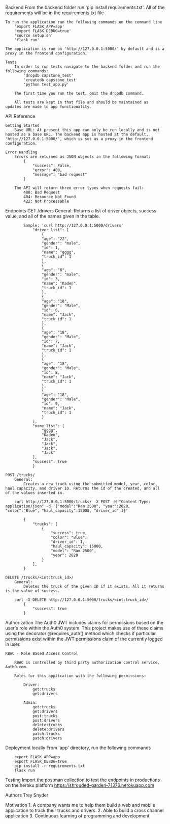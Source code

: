 Backend
    From the backend folder run 'pip install requirements.txt'. All of the requirements will be in the requirements.txt file

    To run the application run the following commands on the command line
        'export FLASK_APP=app'
        'export FLASK_DEBUG=true'
        'source setup.sh'
        'flask run'

    The application is run on 'http://127.0.0.1:5000/' by default and is a proxy in the frontend configuration.

    Tests
        In order to run tests navigate to the backend folder and run the following commands:
            'dropdb capstone_test'
            'createdb capstone_test'
            'python test_app.py'

        The first time you run the test, omit the dropdb command.

        All tests are kept in that file and should be maintained as updates are made to app functionality.

API Reference

    Getting Started
        Base URL: At present this app can only be run locally and is not hosted as a base URL. The backend app is hosted at the default, 'http://127.0.0.1:5000/', which is set as a proxy in the frontend configuration.

    Error Handling
        Errors are returned as JSON objects in the following format:
            {
                "success": False,
                "error": 400,
                "message": "bad request"
            }

        The API will return three error types when requests fail:
            400: Bad Request
            404: Resource Not Found
            422: Not Processable

Endpoints
GET /drivers
General:
Returns a list of driver objects, success value, and all of the names given in the table.

            Sample: 'curl http://127.0.0.1:5000/drivers'
                "driver_list": [
                    {
                    "age": "22",
                    "gender": "male",
                    "id": 1,
                    "name": "gggg",
                    "truck_id": 1
                    },
                    {
                    "age": "6",
                    "gender": "male",
                    "id": 3,
                    "name": "Kaden",
                    "truck_id": 1
                    },
                    {
                    "age": "18",
                    "gender": "Male",
                    "id": 6,
                    "name": "Jack",
                    "truck_id": 1
                    },
                    {
                    "age": "18",
                    "gender": "Male",
                    "id": 7,
                    "name": "Jack",
                    "truck_id": 1
                    },
                    {
                    "age": "18",
                    "gender": "Male",
                    "id": 8,
                    "name": "Jack",
                    "truck_id": 1
                    },
                    {
                    "age": "18",
                    "gender": "Male",
                    "id": 9,
                    "name": "Jack",
                    "truck_id": 1
                    }
                ],
                "name_list": [
                    "gggg",
                    "Kaden",
                    "Jack",
                    "Jack",
                    "Jack",
                    "Jack"
                ],
                "success": true
                }

    POST /trucks/
        General:
            Creates a new truck using the submitted model, year, color, haul capacity, and driver ID. Returns the id of the created, and all of the values inserted in.

        curl http://127.0.0.1:5000/trucks/ -X POST -H "Content-Type: application/json" -d '{"model":"Ram 2500", "year":2020, "color":"Blue", "haul_capacity":15000, "driver_id":1}'

            {
                "trucks": [
                    {
                        "success": true,
                        "color": "Blue",
                        "driver_id": 1,
                        "haul_capacity": 15000,
                        "model": "Ram 2500",
                        "year": 2020
                    }
                ],
            }

    DELETE /trucks/<int:truck_id>/
        General:
            Deletes the truck of the given ID if it exists. All it returns is the value of success.

        curl -X DELETE http://127.0.0.1:5000/trucks/<int:truck_id>/
            {
                "success": true
            }

Authorization
    The Auth0 JWT includes claims for permissions based on the user's role within the Auth0 system. This project makes use of these claims using the decorator @requires_auth() method which checks if particular permissions exist within the JWT permissions claim of the currently logged in user.

    RBAC - Role Based Access Control
        
        RBAC is controlled by third party authorization control service, Auth0.com.

        Roles for this application with the following permissions:

            Driver:
                get:trucks
                get:drivers

            Admin:
                get:trucks
                get:drivers
                post:trucks
                post:drivers
                delete:trucks
                delete:drivers
                patch:trucks
                patch:drivers


Deployment locally
    From 'app' directory, run the following commands

        export FLASK_APP=app
        export FLASK_DEBUG=true
        pip install -r requirements.txt
        flask run

Testing
    Import the postman collection to test the endpoints in productions on the heroku platform
    https://shrouded-garden-71376.herokuapp.com

Authors
Trey Snyder

Motivation
    1. A company wants me to help them build a web and mobile application to track their trucks and drivers.
    2. Able to build a cross channel application
    3. Continuous learning of programming and development
